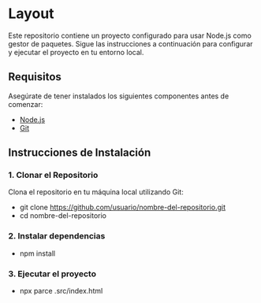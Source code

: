 # Layout

Este repositorio contiene un proyecto configurado para usar Node.js como gestor de paquetes. Sigue las instrucciones a continuación para configurar y ejecutar el proyecto en tu entorno local.

## Requisitos

Asegúrate de tener instalados los siguientes componentes antes de comenzar:

- [Node.js](https://nodejs.org/en/download/prebuilt-installer)
- [Git](https://git-scm.com/)

## Instrucciones de Instalación

### 1. Clonar el Repositorio

Clona el repositorio en tu máquina local utilizando Git:

- git clone https://github.com/usuario/nombre-del-repositorio.git
- cd nombre-del-repositorio

### 2. Instalar dependencias

- npm install

### 3. Ejecutar el proyecto

- npx parce .src/index.html
